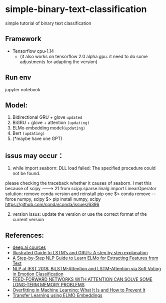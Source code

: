 # simple-binary-text-classification
simple tutorial of binary text classification

## Framework
- Tensorflow cpu-1.14
  - (it also works on tensorflow 2.0 alpha gpu. it need to do some adjustments for adapting the version)

## Run env
jupyter notebook

## Model:
1. Bidirectional GRU + glove `updated`
2. BiGRU + glove + attention `(updating)`
3. ELMo embedding model`(updating)`
4. Bert `(updating)` 
5. (*maybe have one GPT)

## issus may occur：
1. while import seaborn:
DLL load failed: The specified procedure could not be found.

please checking the traceback whether it causes of seaborn.
I met this because of scipy ---> 21 from scipy.sparse.linalg import LinearOperator
solution: remove conda version and reinstall pip one
$> conda remove --force numpy, scipy
$> pip install numpy, scipy
https://github.com/conda/conda/issues/6396

2. version issus: update the version or use the correct format of the current version

## References:
- [deep.ai cources](https://www.coursera.org/specializations/deep-learning?)
- [Illustrated Guide to LSTM’s and GRU’s: A step by step explanation](https://towardsdatascience.com/illustrated-guide-to-lstms-and-gru-s-a-step-by-step-explanation-44e9eb85bf21)
- [A Step-by-Step NLP Guide to Learn ELMo for Extracting Features from Text](https://www.analyticsvidhya.com/blog/2019/03/learn-to-use-elmo-to-extract-features-from-text/)
- [NLP at IEST 2018: BiLSTM-Attention and LSTM-Attention via Soft
Voting in Emotion Classification](https://www.aclweb.org/anthology/W18-6226)
- [FEED-FORWARD NETWORKS WITH ATTENTION CAN
SOLVE SOME LONG-TERM MEMORY PROBLEMS](https://colinraffel.com/publications/iclr2016feed.pdf)
- [Overfitting in Machine Learning: What It Is and How to Prevent It](https://elitedatascience.com/overfitting-in-machine-learning#how-to-detect)
- [Transfer Learning using ELMO Embeddings](https://github.com/sambit9238/Deep-Learning/blob/master/elmo_embedding_tfhub.ipynb)
